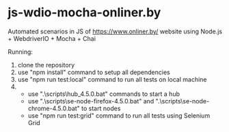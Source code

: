# js-wdio-mocha-onliner.by

Automated scenarios in JS of https://www.onliner.by/ website using Node.js + WebdriverIO + Mocha + Chai

Running:

1. clone the repository
2. use "npm install" command to setup all dependencies
3. use "npm run test:local" command to run all tests on local machine
4. - use ".\scripts\hub_4.5.0.bat" commands to start a hub
   - use ".\scripts\se-node-firefox-4.5.0.bat" and ".\scripts\se-node-chrome-4.5.0.bat" to start nodes
   - use "npm run test:grid" command to run all tests using Selenium Grid
